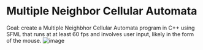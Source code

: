 # Multiple Neighbor Cellular Automata
Goal: create a Multiple Neighbhor Cellular Automata program in C++ using SFML that runs at at least 60 fps and involves user input, likely in the form of the mouse.
![image](https://github.com/AlexKCA/Bugs-MNCA/assets/64712073/3b0b6d2b-2e0c-4f2f-8074-d683500a529b)
